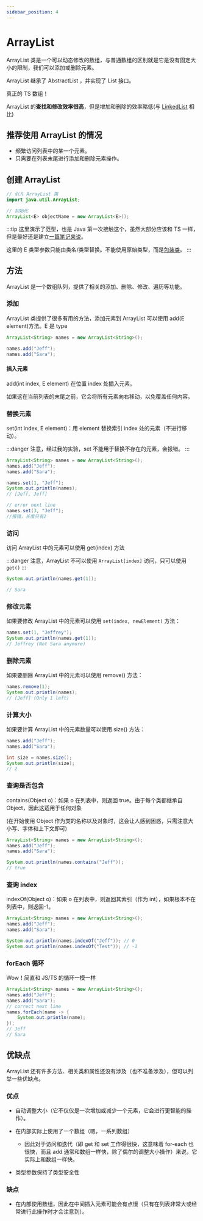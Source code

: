 ```yaml
---
sidebar_position: 4
---
```


# ArrayList

ArrayList 类是一个可以动态修改的数组，与普通数组的区别就是它是没有固定大小的限制，我们可以添加或删除元素。

ArrayList 继承了 AbstractList ，并实现了 List 接口。

真正的 TS 数组！

ArrayList 的**查找和修改效率很高**，但是增加和删除的效率略低(与 [LinkedList](./linkedList) 相比)

## 推荐使用 ArrayList 的情况

- 频繁访问列表中的某一个元素。
- 只需要在列表末尾进行添加和删除元素操作。

## 创建 ArrayList

```java
// 引入 ArrayList 类
import java.util.ArrayList;

// 初始化
ArrayList<E> objectName = new ArrayList<E>();　
```

:::tip
这里演示了范型，也是 Java 第一次接触这个，虽然大部分应该和 TS 一样，但是最好还是建立[一篇笔记来说](../../Advanced/generic)。

这里的 E 类型参数只能由类名/类型替换。不能使用原始类型，而是[包装类](../../Class/wrapperClass/basic)。
:::

## 方法

ArrayList 是一个数组队列，提供了相关的添加、删除、修改、遍历等功能。

### 添加

ArrayList 类提供了很多有用的方法，添加元素到 ArrayList 可以使用 add(E element)方法。E 是 type

```java
ArrayList<String> names = new ArrayList<String>();

names.add("Jeff");
names.add("Sara");
```

#### 插入元素

add(int index, E element) 在位置 index 处插入元素。

如果这在当前列表的末尾之前，它会将所有元素向右移动，以免覆盖任何内容。

### 替换元素

set(int index, E element)：用 element 替换索引 index 处的元素（不进行移动）。

:::danger
注意，经过我的实验，set 不能用于替换不存在的元素，会报错。
:::

```java
ArrayList<String> names = new ArrayList<String>();
names.add("Jeff");
names.add("Sara");

names.set(1, "Jeff");
System.out.println(names);
// [Jeff, Jeff]

// error next line
names.set(3, "Jeff");
//报错，长度只有2
```

### 访问

访问 ArrayList 中的元素可以使用 get(index) 方法

:::danger
注意，ArrayList 不可以使用 `ArrayList[index]` 访问，只可以使用 `get()`
:::

```java
System.out.println(names.get(1));

// Sara
```

### 修改元素

如果要修改 ArrayList 中的元素可以使用 `set(index, newElement)` 方法：

```java
names.set(1, "Jeffrey");
System.out.println(names.get(1));
// Jeffrey (Not Sara anymore)
```

### 删除元素

如果要删除 ArrayList 中的元素可以使用 remove() 方法：

```java
names.remove(1);
System.out.println(names);
// [Jeff] (Only 1 left)
```

### 计算大小

如果要计算 ArrayList 中的元素数量可以使用 size() 方法：

```java
names.add("Jeff");
names.add("Sara");

int size = names.size();
System.out.println(size);
// 2
```

### 查询是否包含

contains(Object o)：如果 o 在列表中，则返回 true。由于每个类都继承自 Object，因此这适用于任何对象

(在开始使用 Object 作为类的名称以及对象时，这会让人感到困惑，只需注意大小写、字体和上下文即可)

```java
ArrayList<String> names = new ArrayList<String>();
names.add("Jeff");
names.add("Sara");

System.out.println(names.contains("Jeff"));
// true
```

### 查询 index

indexOf(Object o)：如果 o 在列表中，则返回其索引（作为 int），如果根本不在列表中，则返回-1。

```java
ArrayList<String> names = new ArrayList<String>();
names.add("Jeff");
names.add("Sara");

System.out.println(names.indexOf("Jeff")); // 0
System.out.println(names.indexOf("Test")); // -1
```

### forEach 循环

Wow！简直和 JS/TS 的循环一模一样

```java
ArrayList<String> names = new ArrayList<String>();
names.add("Jeff");
names.add("Sara");
// correct next line
names.forEach(name -> {
    System.out.println(name);
});
// Jeff
// Sara
```

## 优缺点

ArrayList 还有许多方法、相关类和属性还没有涉及（也不准备涉及），但可以列举一些优缺点。

### 优点

- 自动调整大小（它不仅仅是一次增加或减少一个元素，它会进行更智能的操作）。

- 在内部实际上使用了一个数组（嗯，一系列数组）

  - 因此对于访问和迭代（即 get 和 set 工作得很快，这意味着 for-each 也很快，而且 add 通常和数组一样快，除了偶尔的调整大小操作）来说，它实际上和数组一样快。

- 类型参数保持了类型安全性

### 缺点

- 在内部使用数组，因此在中间插入元素可能会有点慢（只有在列表非常大或经常进行此操作时才会注意到）。
